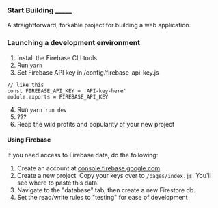 ### Start Building _____
A straightforward, forkable project for building a web application.

### Launching a development environment
1. Install the Firebase CLI tools
2. Run `yarn`
3. Set Firebase API key in /config/firebase-api-key.js
  ```
  // like this
  const FIREBASE_API_KEY = 'API-key-here'
  module.exports = FIREBASE_API_KEY
  ```
4. Run `yarn run dev`
5. ???
6. Reap the wild profits and popularity of your new project

#### Using Firebase
If you need access to Firebase data, do the following:
1. Create an account at [console.firebase.google.com](https://console.firebase.google.com)
2. Create a new project. Copy your keys over to `/pages/index.js`. You'll see where to paste this data.
3. Navigate to the "database" tab, then create a new Firestore db.
4. Set the read/write rules to "testing" for ease of development
